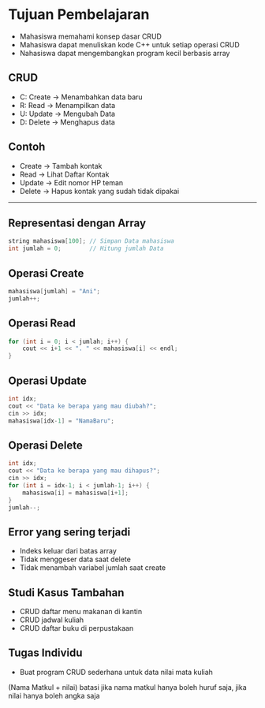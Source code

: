 # Tujuan Pembelajaran

- Mahasiswa memahami konsep dasar CRUD
- Mahasiswa dapat menuliskan kode C++ untuk setiap operasi CRUD
- Nahasiswa dapat mengembangkan program kecil berbasis array

## CRUD

- C: Create → Menambahkan data baru
- R: Read → Menampilkan data
- U: Update → Mengubah Data
- D: Delete → Menghapus data

## Contoh

- Create → Tambah kontak
- Read → Lihat Daftar Kontak
- Update → Edit nomor HP teman
- Delete → Hapus kontak yang sudah tidak dipakai

---

## Representasi dengan Array

```cpp
string mahasiswa[100]; // Simpan Data mahasiswa
int jumlah = 0;        // Hitung jumlah Data
```

## Operasi Create

```cpp
mahasiswa[jumlah] = "Ani";
jumlah++;
```

## Operasi Read

```cpp
for (int i = 0; i < jumlah; i++) {
    cout << i+1 << ". " << mahasiswa[i] << endl;
}
```
## Operasi Update

```cpp
int idx;
cout << "Data ke berapa yang mau diubah?";
cin >> idx;
mahasiswa[idx-1] = "NamaBaru";
```

## Operasi Delete

```cpp
int idx;
cout << "Data ke berapa yang mau dihapus?";
cin >> idx;
for (int i = idx-1; i < jumlah-1; i++) {
    mahasiswa[i] = mahasiswa[i+1];
}
jumlah--;
```

## Error yang sering terjadi

- Indeks keluar dari batas array
- Tidak menggeser data saat delete
- Tidak menambah variabel jumlah saat create

## Studi Kasus Tambahan

- CRUD daftar menu makanan di kantin
- CRUD jadwal kuliah
- CRUD daftar buku di perpustakaan

## Tugas Individu

- Buat program CRUD sederhana untuk data nilai mata kuliah

(Nama Matkul + nilai)
batasi jika nama matkul hanya boleh huruf saja, jika nilai hanya boleh angka saja